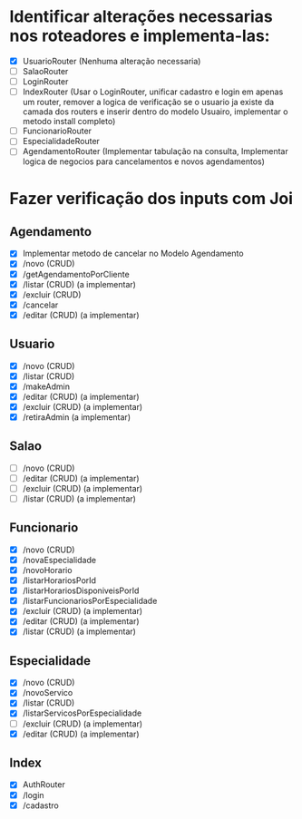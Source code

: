 # Identificar alterações necessarias nos roteadores e implementa-las:

- [x] UsuarioRouter (Nenhuma alteração necessaria)
- [ ] SalaoRouter
- [ ] LoginRouter
- [ ] IndexRouter (Usar o LoginRouter, unificar cadastro e login em apenas um router, remover a logica de verificação se o usuario ja existe da camada dos routers e inserir dentro do modelo Usuairo, implementar o metodo install completo)
- [ ] FuncionarioRouter 
- [ ] EspecialidadeRouter
- [ ] AgendamentoRouter (Implementar tabulação na consulta, Implementar logica de negocios para cancelamentos e novos agendamentos)

# Fazer verificação dos inputs com Joi

## Agendamento
- [x] Implementar metodo de cancelar no Modelo Agendamento
- [x] /novo (CRUD)
- [x] /getAgendamentoPorCliente
- [x] /listar (CRUD) (a implementar)
- [x] /excluir (CRUD)
- [x] /cancelar
- [x] /editar (CRUD) (a implementar)

## Usuario
- [x] /novo (CRUD)
- [x] /listar (CRUD)
- [x] /makeAdmin
- [x] /editar (CRUD) (a implementar)
- [x] /excluir (CRUD) (a implementar)
- [x] /retiraAdmin (a implementar)

## Salao
- [ ] /novo (CRUD)
- [ ] /editar (CRUD) (a implementar)
- [ ] /excluir (CRUD) (a implementar)
- [ ] /listar (CRUD) (a implementar)

## Funcionario
- [x] /novo (CRUD)
- [x] /novaEspecialidade
- [x] /novoHorario
- [x] /listarHorariosPorId
- [x] /listarHorariosDisponiveisPorId
- [x] /listarFuncionariosPorEspecialidade
- [x] /excluir (CRUD) (a implementar)
- [x] /editar (CRUD) (a implementar)
- [x] /listar (CRUD) (a implementar)
 
## Especialidade
- [x] /novo (CRUD)
- [x] /novoServico
- [x] /listar (CRUD)
- [x] /listarServicosPorEspecialidade
- [ ] /excluir (CRUD) (a implementar)
- [x] /editar (CRUD) (a implementar)

## Index
- [x] AuthRouter
- [x] /login
- [x] /cadastro
